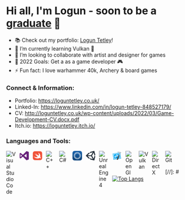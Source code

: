 # Hi all, I'm Logun - soon to be a [graduate][website] 🙂

- 📚 Check out my portfolio: [Logun Tetley][website]!
- 📓 I’m currently learning Vulkan 🌋
- 👯 I’m looking to collaborate with artist and designer for games
- 🥅 2022 Goals: Get a as a game developer 🎮
- ⚡ Fun fact: I love warhammer 40k, Archery & board games

### Connect & Information:

- Portfolio: https://loguntetley.co.uk/
&nbsp;&nbsp;
- Linked-In: https://www.linkedin.com/in/logun-tetley-848527179/
&nbsp;&nbsp;
- CV: http://loguntetley.co.uk/wp-content/uploads/2022/03/Game-Development-CV.docx.pdf
&nbsp;&nbsp;
- Itch.io: https://loguntetley.itch.io/
&nbsp;&nbsp;


### Languages and Tools:

[<img align="left" alt="Visual Studio Code" width="26px" src="https://upload.wikimedia.org/wikipedia/commons/9/9a/Visual_Studio_Code_1.35_icon.svg" style="padding-right:10px;" />][VSCode]
[<img align="left" alt="Visual Studio" width="26px" src="https://github.com/devicons/devicon/blob/v2.14.0/icons/visualstudio/visualstudio-plain.svg" style="padding-right:10px;" />][VisualStudio]
[<img align="left" alt="Swift" width="26px" src="https://github.com/devicons/devicon/blob/v2.14.0/icons/swift/swift-original.svg" style="padding-right:10px;" />][Swift]
[<img align="left" alt="C++" width="26px" src="https://upload.wikimedia.org/wikipedia/commons/1/18/ISO_C%2B%2B_Logo.svg" style="padding-right:10px;" />][C++]
[<img align="left" alt="C#" width="26px" src="https://cdn.cdnlogo.com/logos/c/27/c.svg" style="padding-right:10px;" />][C#]
[<img align="left" alt="PhotonEngine" width="26px" src="./icons/PhotonEngine.webp" style="padding-right:10px;" />][PhotonEngine]
[<img align="left" alt="Unity" width="26px" src="./icons/Unity-Icon.svg" style="padding-right:10px;" />][Unity]
[<img align="left" alt="UnrealEngine4" width="26px" src="https://upload.wikimedia.org/wikipedia/commons/2/20/UE_Logo_Black_Centered.svg" style="padding-right:10px;" />][UnrealEngine]
[<img align="left" alt="XCode" width="26px" src="/icons/XCode-Icon.svg" style="padding-right:10px;" />][Xcode]
[<img align="left" alt="OpenGl" width="26px" src="https://upload.wikimedia.org/wikipedia/commons/e/e9/Opengl-logo.svg" style="padding-right:10px;" />][OpenGL]
[<img align="left" alt="Vulkan" width="26px" src="https://upload.wikimedia.org/wikipedia/commons/f/fe/Vulkan_logo.svg" style="padding-right:10px;" />][Vulkan]
[<img align="left" alt="DirectX" width="26px" src="https://upload.wikimedia.org/wikipedia/commons/7/7f/Microsoft-DirectX-Logo-wordmark.svg" style="padding-right:10px;" />][DirectX]
[<img align="left" alt="Git" width="26px" src="https://upload.wikimedia.org/wikipedia/commons/e/e0/Git-logo.svg" style="padding-right:10px;" />][Git]

<br />
<br />

[website]: http://loguntetley.co.uk/
[itchio]: https://loguntetley.itch.io/
[linkedin]: https://www.linkedin.com/in/logun-tetley-848527179/
[CV]: https://www.youtube.com/playlist?list=PLkwxH9e_vrAJ0WbEsFA9W3I1W-g_BTsbt
[VSCode]: https://code.visualstudio.com/
[VisualStudio]: https://visualstudio.microsoft.com/
[Swift]: https://developer.apple.com/swift/
[C++]: https://isocpp.org/
[C#]: https://docs.microsoft.com/en-us/dotnet/csharp/
[PhotonEngine]: https://www.photonengine.com/
[Unity]: https://unity.com/
[UnrealEngine]: https://www.unrealengine.com/en-US/
[XCode]: https://developer.apple.com/xcode/
[OpenGL]: https://www.opengl.org/
[Vulkan]: https://www.vulkan.org/
[DirectX]: https://docs.microsoft.com/en-us/cpp/windows/resources-for-creating-a-game-using-directx?view=msvc-170
[Git]: https://git-scm.com/

[//]: # [![Top Langs](https://github-readme-stats.vercel.app/api/top-langs/?username=loguntetley&layout=compact?&hide=shaderlab,hlsl,asp.net)](https://github.com/loguntetley/loguntetley/blob/main/README.md)
